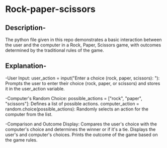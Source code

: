 # Rock-paper-scissors
## Description-
The python file given in this repo demonstrates a basic interaction between the user and the computer in a Rock, Paper, Scissors game, with outcomes determined by the traditional rules of the game.
## Explanation-
   -User Input:
user_action = input("Enter a choice (rock, paper, scissors): "): Prompts the user to enter their choice (rock, paper, or scissors) and stores it in the user_action variable.

   -Computer's Random Choice:
possible_actions = ["rock", "paper", "scissors"]: Defines a list of possible actions.
computer_action = random.choice(possible_actions): Randomly selects an action for the computer from the list.

   -Comparison and Outcome Display:
Compares the user's choice with the computer's choice and determines the winner or if it's a tie.
Displays the user's and computer's choices.
Prints the outcome of the game based on the game rules.
